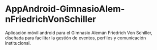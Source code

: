 # AppAndroid-GimnasioAlem-nFriedrichVonSchiller
Aplicación móvil android para el Gimnasio Alemán Friedrich Von Schiller, diseñada para facilitar la gestión de eventos, perfiles y comunicación institucional.
